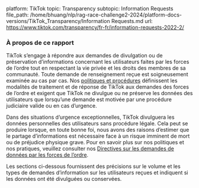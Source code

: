 platform: TikTok
topic: Transparency
subtopic: Information Requests
file_path: /home/bhuang/nlp/rag-race-challenge2-2024/platform-docs-versions/TikTok_Transparency/Information Requests.md
url: https://www.tiktok.com/transparency/fr-fr/information-requests-2022-2/


### **À propos de ce rapport**

TikTok s’engage à répondre aux demandes de divulgation ou de préservation d’informations concernant les utilisateurs faites par les forces de l’ordre tout en respectant la vie privée et les droits des membres de sa communauté. Toute demande de renseignement reçue est soigneusement examinée au cas par cas. Nos [politiques et procédures](https://www.tiktok.com/legal/law-enforcement?lang=en) définissent les modalités de traitement et de réponse de TikTok aux demandes des forces de l’ordre et exigent que TikTok ne divulgue ou ne préserve les données des utilisateurs que lorsqu’une demande est motivée par une procédure judiciaire valide ou en cas d’urgence.

Dans des situations d’urgence exceptionnelles, TikTok divulguera les données personnelles des utilisateurs sans procédure légale. Cela peut se produire lorsque, en toute bonne foi, nous avons des raisons d’estimer que le partage d’informations est nécessaire face à un risque imminent de mort ou de préjudice physique grave. Pour en savoir plus sur nos politiques et nos pratiques, veuillez consulter nos [Directives sur les demandes de données par les forces de l’ordre](https://support.tiktok.com/fr/safety-hc/account-and-user-safety/law-enforcement-data-request-guidelines).

Les sections ci-dessous fournissent des précisions sur le volume et les types de demandes d’information sur les utilisateurs reçues et indiquent si les données ont été divulguées ou conservées.